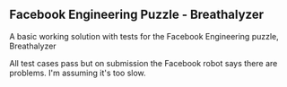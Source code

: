 Facebook Engineering Puzzle - Breathalyzer
------------------------------------------

A basic working solution with tests for the Facebook Engineering puzzle, Breathalyzer

All test cases pass but on submission the Facebook robot says there are problems. I'm assuming it's too slow.
